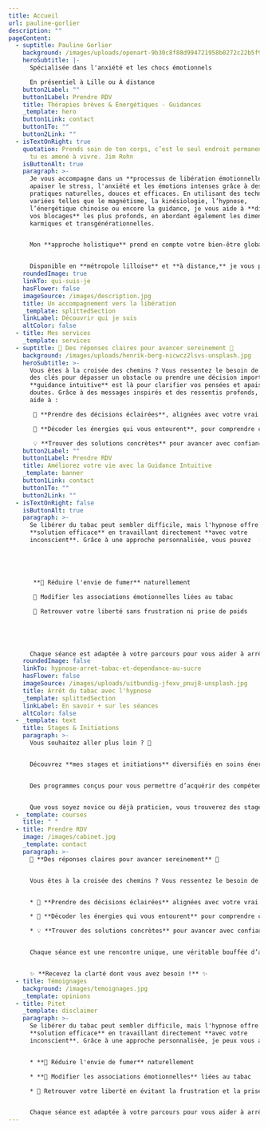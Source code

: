 ```yaml
---
title: Accueil
url: pauline-gorlier
description: ""
pageContent:
  - suptitle: Pauline Gorlier
    background: /images/uploads/openart-9b30c8f88d994721958b0272c22b5f9b_raw.jpg
    heroSubtitle: |-
      Spécialisée dans l'anxiété et les chocs émotionnels

      En présentiel à Lille ou À distance
    button2Label: ""
    button1Label: Prendre RDV
    title: Thérapies brèves & Energétiques - Guidances
    _template: hero
    button1Link: contact
    button1To: ""
    button2Link: ""
  - isTextOnRight: true
    quotation: Prends soin de ton corps, c’est le seul endroit permanent dans lequel
      tu es amené à vivre. Jim Rohn
    isButtonAlt: true
    paragraph: >-
      Je vous accompagne dans un **processus de libération émotionnelle** pour
      apaiser le stress, l'anxiété et les émotions intenses grâce à des
      pratiques naturelles, douces et efficaces. En utilisant des techniques
      variées telles que le magnétisme, la kinésiologie, l’hypnose,
      l’énergétique chinoise ou encore la guidance, je vous aide à **dissiper
      vos blocages** les plus profonds, en abordant également les dimensions
      karmiques et transgénérationnelles. 


      Mon **approche holistique** prend en compte votre bien-être global (corps & esprit) et s’adresse aussi bien aux **adultes** qu'aux **enfants**. 


      Disponible en **métropole lilloise** et **à distance,** je vous propose un **suivi personnalisé** pour retrouver un mieux-être durable.
    roundedImage: true
    linkTo: qui-suis-je
    hasFlower: false
    imageSource: /images/description.jpg
    title: Un accompagnement vers la libération
    _template: splittedSection
    linkLabel: Découvrir qui je suis
    altColor: false
  - title: Mes services
    _template: services
  - suptitle: 🌟 Des réponses claires pour avancer sereinement 🌟
    background: /images/uploads/henrik-berg-nicwcz2lsvs-unsplash.jpg
    heroSubtitle: >-
      Vous êtes à la croisée des chemins ? Vous ressentez le besoin de trouver
      des clés pour dépasser un obstacle ou prendre une décision importante ? La
      **guidance intuitive** est là pour clarifier vos pensées et apaiser vos
      doutes. Grâce à des messages inspirés et des ressentis profonds, je vous
      aide à :

       🌱 **Prendre des décisions éclairées**, alignées avec votre vrai chemin de vie

       🔮 **Décoder les énergies qui vous entourent**, pour comprendre ce qui vous influence

       💡 **Trouver des solutions concrètes** pour avancer avec confiance et sérénité
    button2Label: ""
    button1Label: Prendre RDV
    title: Améliorez votre vie avec la Guidance Intuitive
    _template: banner
    button1Link: contact
    button1To: ""
    button2Link: ""
  - isTextOnRight: false
    isButtonAlt: true
    paragraph: >-
      Se libérer du tabac peut sembler difficile, mais l'hypnose offre une
      **solution efficace** en travaillant directement **avec votre
      inconscient**. Grâce à une approche personnalisée, vous pouvez  :





       **🌸 Réduire l'envie de fumer** naturellement

       🧠 Modifier les associations émotionnelles liées au tabac

       💪 Retrouver votre liberté sans frustration ni prise de poids





      Chaque séance est adaptée à votre parcours pour vous aider à arrêter durablement et en toute sérénité.
    roundedImage: false
    linkTo: hypnose-arret-tabac-et-dependance-au-sucre
    hasFlower: false
    imageSource: /images/uploads/uitbundig-jfexv_pnuj8-unsplash.jpg
    title: Arrêt du tabac avec l'hypnose
    _template: splittedSection
    linkLabel: En savoir + sur les séances
    altColor: false
  - _template: text
    title: Stages & Initiations
    paragraph: >-
      Vous souhaitez aller plus loin ? 🚀


      Découvrez **mes stages et initiations** diversifiés en soins énergétiques, spiritualité et bien-être, pour enrichir votre parcours personnel. 


      Des programmes conçus pour vous permettre d’acquérir des compétences précieuses et d’approfondir vos connaissances dans des domaines qui vous passionnent. 


      Que vous soyez novice ou déjà praticien, vous trouverez des stages adaptés à vos besoins.
  - _template: courses
    title: " "
  - title: Prendre RDV
    image: /images/cabinet.jpg
    _template: contact
    paragraph: >-
      🌟 **Des réponses claires pour avancer sereinement** 🌟


      Vous êtes à la croisée des chemins ? Vous ressentez le besoin de trouver des clés pour dépasser un obstacle ou prendre une décision importante ? La **guidance intuitive** est là pour vous éclairer. Grâce à des messages inspirés et des ressentis profonds, je vous aide à :


      * 🌱 **Prendre des décisions éclairées** alignées avec votre vrai chemin de vie

      * 🔮 **Décoder les énergies qui vous entourent** pour comprendre ce qui vous influence

      * 💡 **Trouver des solutions concrètes** pour avancer avec confiance et sérénité


      Chaque séance est une rencontre unique, une véritable bouffée d’air frais qui vous permet de clarifier vos pensées et d'apaiser vos doutes. En quelques instants, vous repartirez avec des réponses précieuses et des conseils pratiques pour rétablir votre équilibre.


      ✨ **Recevez la clarté dont vous avez besoin !** ✨
  - title: Témoignages
    background: /images/temoignages.jpg
    _template: opinions
  - title: Pitet
    _template: disclaimer
    paragraph: >-
      Se libérer du tabac peut sembler difficile, mais l'hypnose offre une
      **solution efficace** en travaillant directement **avec votre
      inconscient**. Grâce à une approche personnalisée, je peux vous aider à :


      * **🌸 Réduire l'envie de fumer** naturellement

      * **🧠 Modifier les associations émotionnelles** liées au tabac

      * 💪 Retrouver votre liberté en évitant la frustration et la prise de poids


      Chaque séance est adaptée à votre parcours pour vous aider à arrêter durablement et en toute sérénité.
---
```

